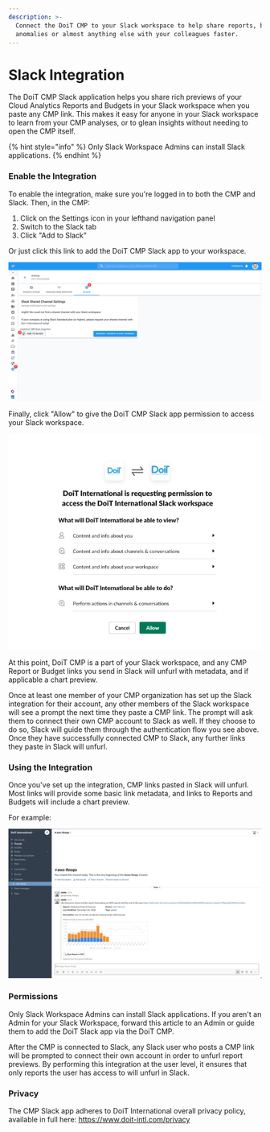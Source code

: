 ```yaml
---
description: >-
  Connect the DoiT CMP to your Slack workspace to help share reports, budgets,
  anomalies or almost anything else with your colleagues faster.
---
```


# Slack Integration

The DoiT CMP Slack application helps you share rich previews of your Cloud Analytics Reports and Budgets in your Slack workspace when you paste any CMP link. This makes it easy for anyone in your Slack workspace to learn from your CMP analyses, or to glean insights without needing to open the CMP itself.

{% hint style="info" %}
Only Slack Workspace Admins can install Slack applications.
{% endhint %}

### Enable the Integration

To enable the integration, make sure you're logged in to both the CMP and Slack. Then, in the CMP:

1. Click on the Settings icon in your lefthand navigation panel
2. Switch to the Slack tab
3. Click "Add to Slack"

Or just click this link to add the DoiT CMP Slack app to your workspace.

![How to add the DoiT CMP Slack app to your Slack workspace](../.gitbook/assets/cleanshot-2021-07-25-at-11.12.51.jpg)

Finally, click "Allow" to give the DoiT CMP Slack app permission to access your Slack workspace.

![](../.gitbook/assets/cleanshot-2021-07-25-at-11.16.47.jpg)



At this point, DoiT CMP is a part of your Slack workspace, and any CMP Report or Budget links you send in Slack will unfurl with metadata, and if applicable a chart preview.

Once at least one member of your CMP organization has set up the Slack integration for their account, any other members of the Slack workspace will see a prompt the next time they paste a CMP link. The prompt will ask them to connect their own CMP account to Slack as well. If they choose to do so, Slack will guide them through the authentication flow you see above. Once they have successfully connected CMP to Slack, any further links they paste in Slack will unfurl.

### Using the Integration

Once you've set up the integration, CMP links pasted in Slack will unfurl. Most links will provide some basic link metadata, and links to Reports and Budgets will include a chart preview. 

For example:

![](../.gitbook/assets/image%20%2876%29.png)

### Permissions

Only Slack Workspace Admins can install Slack applications. If you aren't an Admin for your Slack Workspace, forward this article to an Admin or guide them to add the DoiT Slack app via the DoiT CMP.

After the CMP is connected to Slack, any Slack user who posts a CMP link will be prompted to connect their own account in order to unfurl report previews. By performing this integration at the user level, it ensures that only reports the user has access to will unfurl in Slack.

### Privacy

The CMP Slack app adheres to DoiT International overall privacy policy, available in full here: https://www.doit-intl.com/privacy

